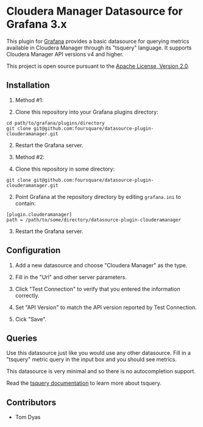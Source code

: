 Cloudera Manager Datasource for Grafana 3.x
===========================================

This plugin for [Grafana](http://grafana.org) provides a basic datasource for querying metrics
available in Cloudera Manager through its "tsquery" language. It supports Cloudera Manager API
versions v4 and higher.

This project is open source pursuant to the [Apache License, Version 2.0](https://www.apache.org/licenses/LICENSE-2.0).


Installation
------------

1. Method #1:

  1. Clone this repository into your Grafana plugins directory:

  ```
  cd path/to/grafana/plugins/directory
  git clone git@github.com:foursquare/datasource-plugin-clouderamanager.git
  ```

  2. Restart the Grafana server.

2. Method #2:

  1. Clone this repository in some directory:

  ```
  git clone git@github.com:foursquare/datasource-plugin-clouderamanager.git
  ```

  2. Point Grafana at the repository directory by editing `grafana.ini` to contain:

  ```
  [plugin.clouderamanager]
  path = /path/to/some/directory/datasource-plugin-clouderamanager
  ```

  3. Restart the Grafana server.


Configuration
-------------

1. Add a new datasource and choose "Cloudera Manager" as the type.

2. Fill in the "Url" and other server parameters.

3. Click "Test Connection" to verify that you entered the information correctly.

4. Set "API Version" to match the API version reported by Test Connection.

5. Cick "Save".


Queries
-------

Use this datasource just like you would use any other datasource. Fill in a "tsquery"
metric query in the input box and you should see metrics.

This datasource is very minimal and so there is no autocompletion support.

Read the [tsquery documentation](https://www.cloudera.com/documentation/enterprise/latest/topics/cm_dg_tsquery.html)
to learn more about tsquery.


Contributors
------------

- Tom Dyas
